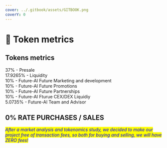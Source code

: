 ```yaml
---
cover: ../.gitbook/assets/GITBOOK.png
coverY: 0
---
```


# 🔹 Token metrics

## Tokens metrics&#x20;

37%          - Presale\
17.9265% - Liquidity\
10%          - Future-AI Future Marketing and development \
10%          - Future-AI Future Promotions\
10%          - Future-AI Future Partnerships\
10%          - Future-AI Fturue CEX/DEX Liquidiy\
5.0735%  - Future-AI Team and Advisor

## 0% RATE PURCHASES / SALES

_<mark style="color:blue;">After a market analysis and tokenomics study, we decided to make our project free of transaction fees, so both for buying and selling, we will have ZERO fees!</mark>_
